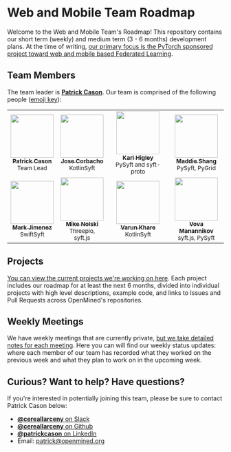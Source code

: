# Web and Mobile Team Roadmap

Welcome to the Web and Mobile Team's Roadmap! This repository contains our short term (weekly) and medium term (3 - 6 months) development plans. At the time of writing, [our primary focus is the PyTorch sponsored project toward web and mobile based Federated Learning](https://blog.openmined.org/announcing-the-pytorch-openmined-federated-learning-fellowships/).

## Team Members

The team leader is [**Patrick Cason**](https://github.com/cereallarceny). Our team is comprised of the following people ([emoji key](https://allcontributors.org/docs/en/emoji-key)):

<table>
  <tr>
    <td align="center">
      <a href="https://github.com/cereallarceny">
        <img src="https://avatars1.githubusercontent.com/u/1297930?v=4" width="100px;" alt="">
        <br /><sub><b>Patrick Cason</b></sub></a><br />
        <sub>Team Lead</sub>
      </a>
    </td>
    <td align="center">
      <a href="https://github.com/mccorby">
        <img src="https://avatars2.githubusercontent.com/u/4661075?v=4" width="100px;" alt="">
        <br /><sub><b>Jose Corbacho</b></sub></a><br />
        <sub>KotlinSyft</sub>
      </a>
    </td>
    <td align="center">
      <a href="https://github.com/karlhigley">
        <img src="https://avatars2.githubusercontent.com/u/885295?v=4" width="100px;" alt="">
        <br /><sub><b>Karl Higley</b></sub></a><br />
        <sub>PySyft and syft-proto</sub>
      </a>
    </td>
    <td align="center">
      <a href="https://github.com/Prtfw">
        <img src="https://avatars1.githubusercontent.com/u/13193437?v=4" width="100px;" alt="">
        <br /><sub><b>Maddie Shang</b></sub></a><br />
        <sub>PySyft, PyGrid</sub>
      </a>
    </td>
  </tr>
  <tr>
    <td align="center">
      <a href="https://github.com/mjjimenez">
        <img src="https://avatars3.githubusercontent.com/u/4151269?v=4" width="100px;" alt="">
        <br /><sub><b>Mark Jimenez</b></sub></a><br />
        <sub>SwiftSyft</sub>
      </a>
    </td>
    <td align="center">
      <a href="https://github.com/Nolski">
        <img src="https://avatars3.githubusercontent.com/u/2600677?v=4" width="100px;" alt="">
        <br /><sub><b>Mike Nolski</b></sub></a><br />
        <sub>Threepio, syft.js</sub>
      </a>
    </td>
    <td align="center">
      <a href="https://github.com/vkkhare">
        <img src="https://avatars1.githubusercontent.com/u/18126069?v=4" width="100px;" alt="">
        <br /><sub><b>Varun Khare</b></sub></a><br />
        <sub>KotlinSyft</sub>
      </a>
    </td>
    <td align="center">
      <a href="https://github.com/vvmnnnkv">
        <img src="https://avatars2.githubusercontent.com/u/12518480?v=4" width="100px;" alt="">
        <br /><sub><b>Vova Manannikov</b></sub></a><br />
        <sub>syft.js, PySyft</sub>
      </a>
    </td>
  </tr>
</table>

## Projects

[You can view the current projects we're working on here](./projects). Each project includes our roadmap for at least the next 6 months, divided into individual projects with high level descriptions, example code, and links to Issues and Pull Requests across OpenMined's repositories.

## Weekly Meetings

We have weekly meetings that are currently private, [but we take detailed notes for each meeting](./meetings). Here you can will find our weekly status updates: where each member of our team has recorded what they worked on the previous week and what they plan to work on in the upcoming week.

## Curious? Want to help? Have questions?

If you're interested in potentially joining this team, please be sure to contact Patrick Cason below:

- [**@cereallarceny** on Slack](https://app.slack.com/client/T6963A864/D6BHGRDN3/user_profile/U6966R9BJ)
- [**@cereallarceny** on Github](https://github.com/cereallarceny)
- [**@patrickcason** on LinkedIn](https://www.linkedin.com/in/patrickcason/)
- Email: patrick@openmined.org
